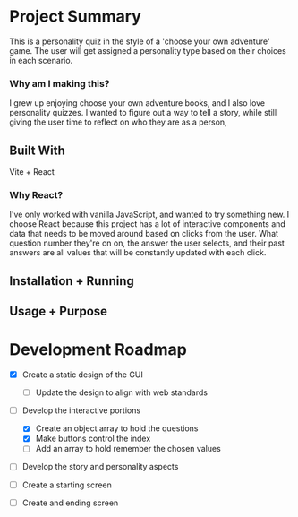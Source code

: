 
# Project Summary
This is a personality quiz in the style of a 'choose your own adventure' game. The user will get assigned a personality type based on their choices in each scenario. 

### Why am I making this?
I grew up enjoying choose your own adventure books, and I also love personality quizzes. I wanted to figure out a way to tell a story, while still giving the user time to reflect on who they are as a person,

## Built With
Vite + React

### Why React?
I've only worked with vanilla JavaScript, and wanted to try something new. I choose React because this project has a lot of interactive components and 
data that needs to be moved around based on clicks from the user.  What question number they're on on, the answer the user selects, and their past answers are all values
that will be constantly updated with each click.


## Installation + Running


## Usage + Purpose

# Development Roadmap
- [x] Create a static design of the GUI
  - [ ] Update the design to align with web standards
- [ ] Develop the interactive portions
  - [x] Create an object array to hold the questions
  - [x] Make buttons control the index
  - [ ]  Add an array to hold remember the chosen values
- [ ]  Develop the story and personality aspects
- [ ]  Create a starting screen
- [ ]  Create and ending screen

